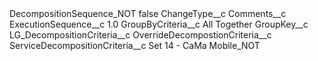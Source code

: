 <?xml version="1.0" encoding="UTF-8"?>
<CustomMetadata xmlns="http://soap.sforce.com/2006/04/metadata" xmlns:xsi="http://www.w3.org/2001/XMLSchema-instance" xmlns:xsd="http://www.w3.org/2001/XMLSchema">
    <label>DecompositionSequence_NOT</label>
    <protected>false</protected>
    <values>
        <field>ChangeType__c</field>
        <value xsi:nil="true"/>
    </values>
    <values>
        <field>Comments__c</field>
        <value xsi:nil="true"/>
    </values>
    <values>
        <field>ExecutionSequence__c</field>
        <value xsi:type="xsd:double">1.0</value>
    </values>
    <values>
        <field>GroupByCriteria__c</field>
        <value xsi:type="xsd:string">All Together</value>
    </values>
    <values>
        <field>GroupKey__c</field>
        <value xsi:type="xsd:string">LG_DecompositionCriteria__c</value>
    </values>
    <values>
        <field>OverrideDecompostionCriteria__c</field>
        <value xsi:nil="true"/>
    </values>
    <values>
        <field>ServiceDecompositionCriteria__c</field>
        <value xsi:type="xsd:string">Set 14 - CaMa Mobile_NOT</value>
    </values>
</CustomMetadata>
